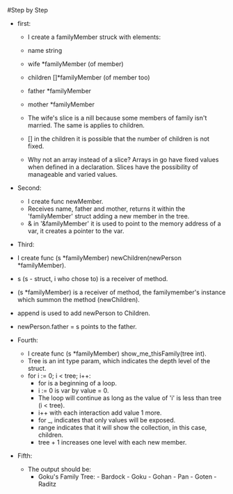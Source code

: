 #Step by Step

- first:
    - I create a familyMember struck with elements: 
    - name string 
    - wife *familyMember (of member)
    - children []*familyMember (of member too)
    - father   *familyMember 
    - mother   *familyMember
    
    - The wife's slice is a nill because some members of family isn't married. The same is applies to children.
    - [] in the children it is possible that the number of children is not fixed.
    - Why not an array instead of a slice? Arrays in go have fixed values when defined in a declaration. Slices have the possibility of manageable and varied values.

- Second:
    - I create func newMember. 
    - Receives name, father and mother, returns it within the 'familyMember' struct adding a new member in the tree.
    - & in '&familyMember' it is used to point to the memory address of a var, it creates a pointer to the var. 

- Third:
 - I create func (s *familyMember) newChildren(newPerson *familyMember).
 - s (s - struct, i who chose to) is a receiver of method.
 - (s *familyMember) is a receiver of method, the familymember's instance which summon the method (newChildren).
 - append is used to add newPerson to Children.
 - newPerson.father = s points to the father.

- Fourth:
  - I create func (s *familyMember) show_me_thisFamily(tree int).
  - Tree is an int type param, which indicates the depth level of the struct.
  - for i := 0; i < tree; i++:
    - for is a beginning of a loop.
    - i := 0 is var by value = 0.
    - The loop will continue as long as the value of 'i' is less than tree (i < tree).
    - i++ with each interaction add value 1 more.
    - for _, indicates that only values will be exposed.
    - range indicates that it will show the collection, in this case, children.
    - tree + 1 increases one level with each new member.

- Fifth:
  - The output should be: 
    - Goku's Family Tree:
          - Bardock
            - Goku
                - Gohan 
                    - Pan
                - Goten
            - Raditz
  
